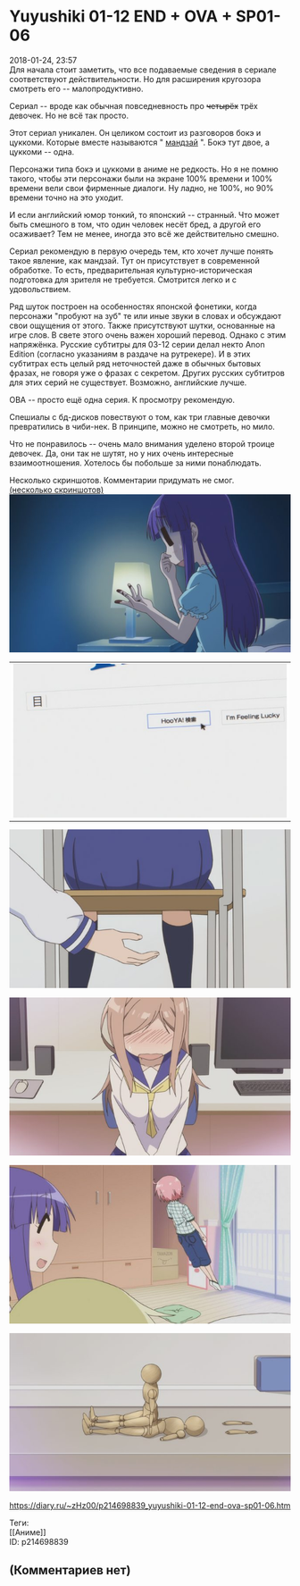 Yuyushiki 01-12 END + OVA + SP01-06
===================================

  
2018-01-24, 23:57  
 Для начала стоит заметить, что все подаваемые сведения в сериале соответствуют действительности. Но для расширения кругозора смотреть его -- малопродуктивно.   
   
 Сериал -- вроде как обычная повседневность про  ~~четырёх~~  трёх девочек. Но не всё так просто.   
   
 Этот сериал уникален. Он целиком состоит из разговоров бокэ и цуккоми. Которые вместе называются "  [мандзай](https://ru.wikipedia.org/wiki/%D0%9C%D0%B0%D0%BD%D0%B4%D0%B7%D0%B0%D0%B9)  ". Бокэ тут двое, а цуккоми -- одна.   
   
 Персонажи типа бокэ и цуккоми в аниме не редкость. Но я не помню такого, чтобы эти персонажи были на экране 100% времени и 100% времени вели свои фирменные диалоги. Ну ладно, не 100%, но 90% времени точно на это уходит.   
   
 И если английский юмор тонкий, то японский -- странный. Что может быть смешного в том, что один человек несёт бред, а другой его осаживает? Тем не менее, иногда это всё же действительно смешно.   
   
 Сериал рекомендую в первую очередь тем, кто хочет лучше понять такое явление, как мандзай. Тут он присутствует в современной обработке. То есть, предварительная культурно-историческая подготовка для зрителя не требуется. Смотрится легко и с удовольствием.   
   
 Ряд шуток построен на особенностях японской фонетики, когда персонажи "пробуют на зуб" те или иные звуки в словах и обсуждают свои ощущения от этого. Также присутствуют шутки, основанные на игре слов. В свете этого очень важен хороший перевод. Однако с этим напряжёнка. Русские субтитры для 03-12 серии делал некто Anon Edition (согласно указаниям в раздаче на рутрекере). И в этих субтитрах есть целый ряд неточностей даже в обычных бытовых фразах, не говоря уже о фразах с секретом. Других русских субтитров для этих серий не существует. Возможно, английские лучше.   
   
 ОВА -- просто ещё одна серия. К просмотру рекомендую.   
   
 Спешиалы с бд-дисков повествуют о том, как три главные девочки превратились в чиби-нек. В принципе, можно не смотреть, но мило.   
   
 Что не понравилось -- очень мало внимания уделено второй троице девочек. Да, они так не шутят, но у них очень интересные взаимоотношения. Хотелось бы побольше за ними понаблюдать.   
   
 Несколько скриншотов. Комментарии придумать не смог.   
  [(несколько скриншотов)](https://zHz00.diary.ru/p214698839.htm?index=1#linkmore214698839m1)      
   [![](pics/TefBosul.png)](https://i.imgur.com/TefBosu.png)    
   
 

|  |
| --- |
|  [![](pics/2Pv3rWvl.png)](https://i.imgur.com/2Pv3rWv.png)  |

   
  [![](pics/hsQybxwl.png)](https://i.imgur.com/hsQybxw.png)    
   
  [![](pics/kHwcLmnl.png)](https://i.imgur.com/kHwcLmn.png)    
   
  [![](pics/Wdd3g8pl.jpg)](https://i.imgur.com/Wdd3g8p.jpg)    
   
  [![](pics/TmoujnPl.png)](https://i.imgur.com/TmoujnP.png)     
     
  
<https://diary.ru/~zHz00/p214698839_yuyushiki-01-12-end-ova-sp01-06.htm>  
  
Теги:  
[[Аниме]]  
ID: p214698839  


(Комментариев нет)
------------------